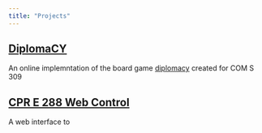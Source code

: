 ```yaml
---
title: "Projects"
---
```


## [DiplomaCY](/projects/diplomacy)
An online implemntation of the board game [diplomacy](https://en.wikipedia.org/wiki/Diplomacy_(game)) created for COM S 309

## [CPR E 288 Web Control](/projects/cpre288)
A web interface to 
